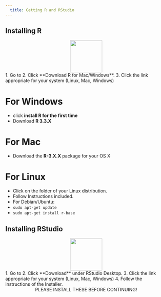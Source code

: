 ```yaml
---
  title: Getting R and RStudio
---
```



Installing R
------------

<center>
<img src="{{site.baseurl}}/img/r.png" style="height:100px">
</center>
1.  Go to <https://cran.r-project.org/>
2.  Click **Download R for Mac/Windows**.
3.  Click the link appropriate for your system (Linux, Mac, Windows)



For Windows
=============

-   click **install R for the first time**
-   Download **R 3.3.X**


For Mac
===========

-   Download the **R-3.X.X** package for your OS X


For Linux
===========

-   Click on the folder of your Linux distribution.
-   Follow Instructions included.
-   For Debian/Ubuntu:
-   `sudo apt-get update`
-   `sudo apt-get install r-base`

Installing RStudio
------------------

<center>
<img src="{{site.baseurl}}/img/RStudio-Ball.png" style="height:100px">
</center>
1.  Go to <https://www.rstudio.com/products/rstudio/download/>
2.  Click **Download** under RStudio Desktop.
3.  Click the link appropriate for your system (Linux, Mac, Windows)
4.  Follow the instructions of the Installer.

<center>
PLEASE INSTALL THESE BEFORE CONTINUING!
</center>
